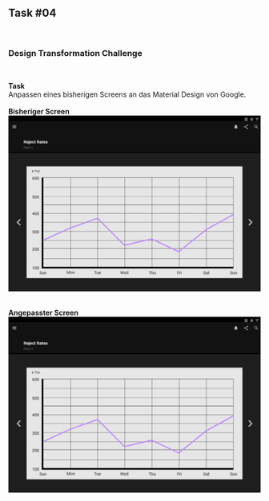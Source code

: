 ## Task #04
<br>
  <h3>Design Transformation Challenge</h3>
  <br>
  
  <b>Task</b>
  <br>
  Anpassen eines bisherigen Screens an das Material Design von Google.<br>
  <br>
  <b>Bisheriger Screen</b><br>
  <img src="TabletMaterialDesign.png" class="img-responsive" alt="">
  <br>
  <br>
  
  <b>Angepasster Screen</b>
  <img src="TabletMaterialDesign.png" class="img-responsive" alt="">
